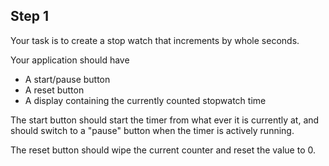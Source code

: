 ## Step 1

Your task is to create a stop watch that increments by whole seconds.

Your application should have

- A start/pause button
- A reset button
- A display containing the currently counted stopwatch time

The start button should start the timer from what ever it is currently at, and should switch to a "pause" button when the timer is actively running.

The reset button should wipe the current counter and reset the value to 0.
